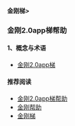 #### 金刚梯>

### 金刚2.0app梯帮助

#### 1、概念与术语
- [金刚2.0app梯](https://a2zitpro.github.io/web/list_kkproducts2.0)


#### 推荐阅读

- [金刚2.0app梯帮助](https://a2zitpro.github.io/web/list_helpkkvpn2.0)
- [金刚帮助](https://a2zitpro.github.io/web/list_helpkkvpn)
- [金刚梯](https://a2zitpro.github.io/web/dlb)
